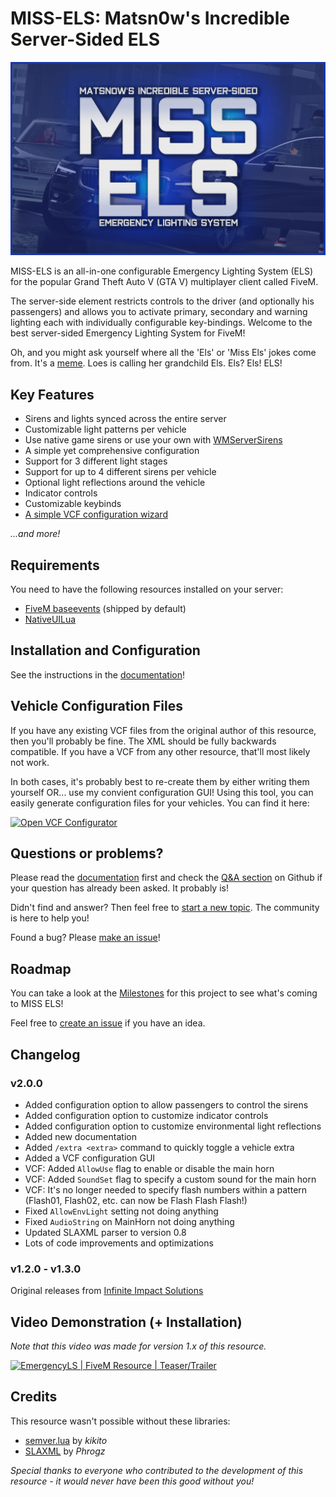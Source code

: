 # MISS-ELS: Matsn0w's Incredible Server-Sided ELS

![MISS-ELS](assets/MISS-ELS_Logo.png)

MISS-ELS is an all-in-one configurable Emergency Lighting System (ELS) for the popular Grand Theft Auto V (GTA V) multiplayer client called FiveM.

The server-side element restricts controls to the driver (and optionally his passengers) and allows you to activate primary, secondary and warning lighting each with individually configurable key-bindings. Welcome to the best server-sided Emergency Lighting System for FiveM!

Oh, and you might ask yourself where all the 'Els' or 'Miss Els' jokes come from. It's a [meme](https://youtu.be/X-PgamXIWRQ?t=75). Loes is calling her grandchild Els. Els? Els! ELS!

## Key Features

* Sirens and lights synced across the entire server
* Customizable light patterns per vehicle
* Use native game sirens or use your own with [WMServerSirens](https://github.com/Walsheyy/WMServerSirens)
* A simple yet comprehensive configuration
* Support for 3 different light stages
* Support for up to 4 different sirens per vehicle
* Optional light reflections around the vehicle
* Indicator controls
* Customizable keybinds
* [A simple VCF configuration wizard](https://matsn0w.github.io/MISS-ELS)

*...and more!*

## Requirements

You need to have the following resources installed on your server:

* [FiveM baseevents](https://docs.fivem.net/docs/resources/baseevents) (shipped by default)
* [NativeUILua](https://github.com/FrazzIe/NativeUILua/releases/latest)

## Installation and Configuration

See the instructions in the [documentation](docs/README.md)!

## Vehicle Configuration Files

If you have any existing VCF files from the original author of this resource, then you'll probably be fine. The XML should be fully backwards compatible. If you have a VCF from any other resource, that'll most likely not work.

In both cases, it's probably best to re-create them by either writing them yourself OR... use my convient configuration GUI! Using this tool, you can easily generate configuration files for your vehicles. You can find it here:

[![Open VCF Configurator](https://dabuttonfactory.com/button.png?t=MISS+ELS+VCF+Configurator&f=Open+Sans-Bold&ts=16&tc=fff&hp=45&vp=20&c=10&bgt=unicolored&bgc=1a37a8&be=1&bs=1&bc=fff)](https://matsn0w.github.io/MISS-ELS)

## Questions or problems?

Please read the [documentation](docs/README.md) first and check the [Q&A section](https://github.com/matsn0w/IIS-EmergencyLS-ELS-FiveM/discussions/categories/q-a) on Github if your question has already been asked. It probably is!

Didn't find and answer? Then feel free to [start a new topic](https://github.com/matsn0w/IIS-EmergencyLS-ELS-FiveM/discussions/new?category=q-a). The community is here to help you!

Found a bug? Please [make an issue](https://github.com/matsn0w/MISS-ELS/issues/new)!

## Roadmap

You can take a look at the [Milestones](https://github.com/matsn0w/MISS-ELS/milestones) for this project to see what's coming to MISS ELS!

Feel free to [create an issue](https://github.com/matsn0w/MISS-ELS/issues/new) if you have an idea.

## Changelog

### v2.0.0

* Added configuration option to allow passengers to control the sirens
* Added configuration option to customize indicator controls
* Added configuration option to customize environmental light reflections
* Added new documentation
* Added `/extra <extra>` command to quickly toggle a vehicle extra
* Added a VCF configuration GUI
* VCF: Added `AllowUse` flag to enable or disable the main horn
* VCF: Added `SoundSet` flag to specify a custom sound for the main horn
* VCF: It's no longer needed to specify flash numbers within a pattern (Flash01, Flash02, etc. can now be Flash Flash Flash!)
* Fixed `AllowEnvLight` setting not doing anything
* Fixed `AudioString` on MainHorn not doing anything
* Updated SLAXML parser to version 0.8
* Lots of code improvements and optimizations

### v1.2.0 - v1.3.0

Original releases from [Infinite Impact Solutions](https://github.com/InfImpSolutions)

## Video Demonstration (+ Installation)

*Note that this video was made for version 1.x of this resource.*

[![EmergencyLS | FiveM Resource | Teaser/Trailer](https://res.cloudinary.com/marcomontalbano/image/upload/v1641479116/video_to_markdown/images/youtube--MZnO9eIjFWA-c05b58ac6eb4c4700831b2b3070cd403.jpg)](https://www.youtube.com/watch?v=MZnO9eIjFWA "EmergencyLS | FiveM Resource | Teaser/Trailer")

## Credits

This resource wasn't possible without these libraries:

* [semver.lua](https://github.com/kikito/semver.lua) by *kikito*
* [SLAXML](https://github.com/Phrogz/SLAXML) by *Phrogz*

*Special thanks to everyone who contributed to the development of this resource - it would never have been this good without you!*
